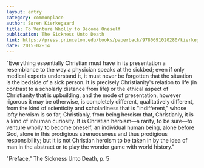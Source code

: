 ```yaml
---
layout: entry
category: commonplace
author: Søren Kierkegaard
title: To Venture Wholly to Become Oneself
publication: The Sickness Unto Death
link: https://press.princeton.edu/books/paperback/9780691020280/kierkegaards-writings-xix-volume-19
date: 2015-02-14
---
```


"Everything essentially Christian must have in its presentation a resemblance to the way a physician speaks at the sickbed; even if only medical experts understand it, it must never be forgotten that the situation is the bedside of a sick person. It is precisely Christianity's relation to life (in contrast to a scholarly distance from life) or the ethical aspect of Christianity that is upbuilding, and the mode of presentation, however rigorous it may be otherwise, is completely different, qualitatively different, from the kind of scienticity and scholarliness that is "indifferent," whose lofty heroism is so far, Christianly, from being heroism that, Christianly, it is a kind of inhuman curiosity. It is Christian heroism—a rarity, to be sure—to venture wholly to become oneself, an individual human being, alone before God, alone in this prodigious strenuousness and thus prodigious responsibility; but it is not Christian heroism to be taken in by the idea of man in the abstract or to play the wonder game with world history."

"Preface," The Sickness Unto Death, p. 5
